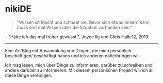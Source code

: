 
# nikiDE

>"Wissen ist Macht und schadet nie. Bevor sich etwas ändern kann,
muss erst mal Wissen über die Situation vorhanden sein."

\- "Hätte ich das mal früher gewusst!", Joyce Ilg und Chris Halb 12, 2019

---

Eine Art Blog mit Ansammlung von Dingen, die mich persönlich beschäftigen/ beschäftigt haben und ich anderen näherbringen will.

Ich mag lesen, mich über Dinge zu informieren, darüber zu schreiben und andere darüber zu informieren. Mit diesem persönlichen Projekt will ich all diese Dinge vereinigen.
